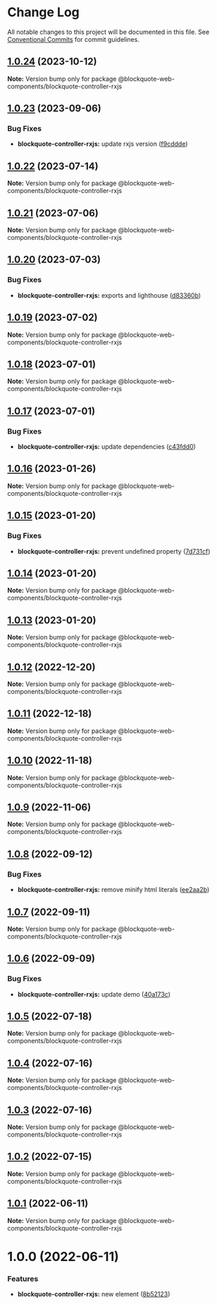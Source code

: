 # Change Log

All notable changes to this project will be documented in this file.
See [Conventional Commits](https://conventionalcommits.org) for commit guidelines.

## [1.0.24](https://github.com/oscarmarina/blockquote-web-components/compare/@blockquote-web-components/blockquote-controller-rxjs@1.0.23...@blockquote-web-components/blockquote-controller-rxjs@1.0.24) (2023-10-12)

**Note:** Version bump only for package @blockquote-web-components/blockquote-controller-rxjs

## [1.0.23](https://github.com/oscarmarina/blockquote-web-components/compare/@blockquote-web-components/blockquote-controller-rxjs@1.0.22...@blockquote-web-components/blockquote-controller-rxjs@1.0.23) (2023-09-06)

### Bug Fixes

- **blockquote-controller-rxjs:** update rxjs version ([f9cddde](https://github.com/oscarmarina/blockquote-web-components/commit/f9cddde185f739e182c3ea89ef84b40ca832129d))

## [1.0.22](https://github.com/oscarmarina/blockquote-web-components/compare/@blockquote-web-components/blockquote-controller-rxjs@1.0.21...@blockquote-web-components/blockquote-controller-rxjs@1.0.22) (2023-07-14)

**Note:** Version bump only for package @blockquote-web-components/blockquote-controller-rxjs

## [1.0.21](https://github.com/oscarmarina/blockquote-web-components/compare/@blockquote-web-components/blockquote-controller-rxjs@1.0.20...@blockquote-web-components/blockquote-controller-rxjs@1.0.21) (2023-07-06)

**Note:** Version bump only for package @blockquote-web-components/blockquote-controller-rxjs

## [1.0.20](https://github.com/oscarmarina/blockquote-web-components/compare/@blockquote-web-components/blockquote-controller-rxjs@1.0.19...@blockquote-web-components/blockquote-controller-rxjs@1.0.20) (2023-07-03)

### Bug Fixes

- **blockquote-controller-rxjs:** exports and lighthouse ([d83360b](https://github.com/oscarmarina/blockquote-web-components/commit/d83360bc086c9b4e541e2fa4e6d93fda32d3a8c7))

## [1.0.19](https://github.com/oscarmarina/blockquote-web-components/compare/@blockquote-web-components/blockquote-controller-rxjs@1.0.18...@blockquote-web-components/blockquote-controller-rxjs@1.0.19) (2023-07-02)

**Note:** Version bump only for package @blockquote-web-components/blockquote-controller-rxjs

## [1.0.18](https://github.com/oscarmarina/blockquote-web-components/compare/@blockquote-web-components/blockquote-controller-rxjs@1.0.17...@blockquote-web-components/blockquote-controller-rxjs@1.0.18) (2023-07-01)

**Note:** Version bump only for package @blockquote-web-components/blockquote-controller-rxjs

## [1.0.17](https://github.com/oscarmarina/blockquote-web-components/compare/@blockquote-web-components/blockquote-controller-rxjs@1.0.16...@blockquote-web-components/blockquote-controller-rxjs@1.0.17) (2023-07-01)

### Bug Fixes

- **blockquote-controller-rxjs:** update dependencies ([c43fdd0](https://github.com/oscarmarina/blockquote-web-components/commit/c43fdd04b32227513e1ec977ef17a6a4795d3209))

## [1.0.16](https://github.com/oscarmarina/blockquote-web-components/compare/@blockquote-web-components/blockquote-controller-rxjs@1.0.15...@blockquote-web-components/blockquote-controller-rxjs@1.0.16) (2023-01-26)

**Note:** Version bump only for package @blockquote-web-components/blockquote-controller-rxjs

## [1.0.15](https://github.com/oscarmarina/blockquote-web-components/compare/@blockquote-web-components/blockquote-controller-rxjs@1.0.14...@blockquote-web-components/blockquote-controller-rxjs@1.0.15) (2023-01-20)

### Bug Fixes

- **blockquote-controller-rxjs:** prevent undefined property ([7d731cf](https://github.com/oscarmarina/blockquote-web-components/commit/7d731cf53d114befe7275fc307338956323f43ef))

## [1.0.14](https://github.com/oscarmarina/blockquote-web-components/compare/@blockquote-web-components/blockquote-controller-rxjs@1.0.13...@blockquote-web-components/blockquote-controller-rxjs@1.0.14) (2023-01-20)

**Note:** Version bump only for package @blockquote-web-components/blockquote-controller-rxjs

## [1.0.13](https://github.com/oscarmarina/blockquote-web-components/compare/@blockquote-web-components/blockquote-controller-rxjs@1.0.12...@blockquote-web-components/blockquote-controller-rxjs@1.0.13) (2023-01-20)

**Note:** Version bump only for package @blockquote-web-components/blockquote-controller-rxjs

## [1.0.12](https://github.com/oscarmarina/blockquote-web-components/compare/@blockquote-web-components/blockquote-controller-rxjs@1.0.11...@blockquote-web-components/blockquote-controller-rxjs@1.0.12) (2022-12-20)

**Note:** Version bump only for package @blockquote-web-components/blockquote-controller-rxjs

## [1.0.11](https://github.com/oscarmarina/blockquote-web-components/compare/@blockquote-web-components/blockquote-controller-rxjs@1.0.10...@blockquote-web-components/blockquote-controller-rxjs@1.0.11) (2022-12-18)

**Note:** Version bump only for package @blockquote-web-components/blockquote-controller-rxjs

## [1.0.10](https://github.com/oscarmarina/blockquote-web-components/compare/@blockquote-web-components/blockquote-controller-rxjs@1.0.9...@blockquote-web-components/blockquote-controller-rxjs@1.0.10) (2022-11-18)

**Note:** Version bump only for package @blockquote-web-components/blockquote-controller-rxjs

## [1.0.9](https://github.com/oscarmarina/blockquote-web-components/compare/@blockquote-web-components/blockquote-controller-rxjs@1.0.8...@blockquote-web-components/blockquote-controller-rxjs@1.0.9) (2022-11-06)

**Note:** Version bump only for package @blockquote-web-components/blockquote-controller-rxjs

## [1.0.8](https://github.com/oscarmarina/blockquote-web-components/compare/@blockquote-web-components/blockquote-controller-rxjs@1.0.7...@blockquote-web-components/blockquote-controller-rxjs@1.0.8) (2022-09-12)

### Bug Fixes

- **blockquote-controller-rxjs:** remove minify html literals ([ee2aa2b](https://github.com/oscarmarina/blockquote-web-components/commit/ee2aa2ba9745ed30870e9631ea8f21971670ea78))

## [1.0.7](https://github.com/oscarmarina/blockquote-web-components/compare/@blockquote-web-components/blockquote-controller-rxjs@1.0.6...@blockquote-web-components/blockquote-controller-rxjs@1.0.7) (2022-09-11)

**Note:** Version bump only for package @blockquote-web-components/blockquote-controller-rxjs

## [1.0.6](https://github.com/oscarmarina/blockquote-web-components/compare/@blockquote-web-components/blockquote-controller-rxjs@1.0.5...@blockquote-web-components/blockquote-controller-rxjs@1.0.6) (2022-09-09)

### Bug Fixes

- **blockquote-controller-rxjs:** update demo ([40a173c](https://github.com/oscarmarina/blockquote-web-components/commit/40a173c58e017c2d924a3af87e96455de9688e42))

## [1.0.5](https://github.com/oscarmarina/blockquote-web-components/compare/@blockquote-web-components/blockquote-controller-rxjs@1.0.4...@blockquote-web-components/blockquote-controller-rxjs@1.0.5) (2022-07-18)

**Note:** Version bump only for package @blockquote-web-components/blockquote-controller-rxjs

## [1.0.4](https://github.com/oscarmarina/blockquote-web-components/compare/@blockquote-web-components/blockquote-controller-rxjs@1.0.3...@blockquote-web-components/blockquote-controller-rxjs@1.0.4) (2022-07-16)

**Note:** Version bump only for package @blockquote-web-components/blockquote-controller-rxjs

## [1.0.3](https://github.com/oscarmarina/blockquote-web-components/compare/@blockquote-web-components/blockquote-controller-rxjs@1.0.2...@blockquote-web-components/blockquote-controller-rxjs@1.0.3) (2022-07-16)

**Note:** Version bump only for package @blockquote-web-components/blockquote-controller-rxjs

## [1.0.2](https://github.com/oscarmarina/blockquote-web-components/compare/@blockquote-web-components/blockquote-controller-rxjs@1.0.1...@blockquote-web-components/blockquote-controller-rxjs@1.0.2) (2022-07-15)

**Note:** Version bump only for package @blockquote-web-components/blockquote-controller-rxjs

## [1.0.1](https://github.com/oscarmarina/blockquote-web-components/compare/@blockquote-web-components/blockquote-controller-rxjs@1.0.0...@blockquote-web-components/blockquote-controller-rxjs@1.0.1) (2022-06-11)

**Note:** Version bump only for package @blockquote-web-components/blockquote-controller-rxjs

# 1.0.0 (2022-06-11)

### Features

- **blockquote-controller-rxjs:** new element ([8b52123](https://github.com/oscarmarina/blockquote-web-components/commit/8b521232bd59dc52d79e3f3a06a85cf7870687ee))
